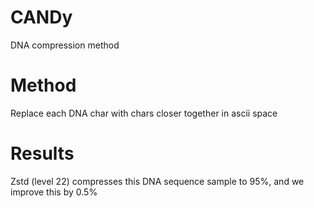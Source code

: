 # CANDy
DNA compression method

# Method
Replace each DNA char with chars closer together in ascii space

# Results
Zstd (level 22) compresses this DNA sequence sample to 95%, and we improve this by 0.5%
